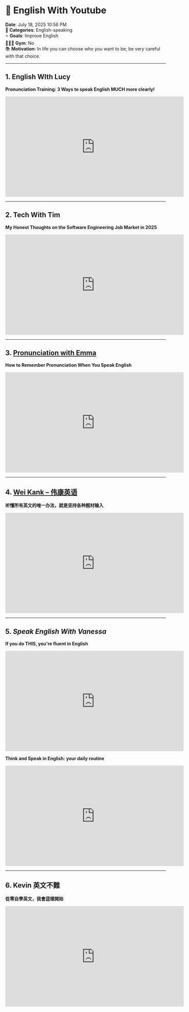# 🌅 English With Youtube

**Date**: July 18, 2025 10:56 PM  
📍 **Categories**: English-speaking  
⭐️ **Goals**: Improve English  
🏃🏻‍♀️ **Gym**: No  
📚 **Motivation**: In life you can choose who you want to be; be very careful with that choice.

---

## 1. English WIth Lucy

**Pronunciation Training: 3 Ways to speak English MUCH more clearly!**

<iframe width="560" height="315" src="https://www.youtube.com/embed/jrwglP9EQOU" frameborder="0" allowfullscreen></iframe>

---

## 2. **Tech With Tim**

**My Honest Thoughts on the Software Engineering Job Market in 2025**

<iframe width="560" height="315" src="https://www.youtube.com/embed/9PpNmDgUDH8" frameborder="0" allowfullscreen></iframe>

---

## 3. [Pronunciation with Emma](https://www.youtube.com/@Pronunciationwithemma)

**How to Remember Pronunciation When You Speak English**

<iframe width="560" height="315" src="https://www.youtube.com/embed/FmUS_8z2yP8" frameborder="0" allowfullscreen></iframe>

---

## 4. [**Wei Kank – 伟康英语**](https://www.youtube.com/@Weikank)

**听懂所有英文的唯一办法，就是坚持各种题材输入**

<iframe width="560" height="315" src="https://www.youtube.com/embed/BOmj1Fz0TYo" frameborder="0" allowfullscreen></iframe>

---

## 5. *Speak English With Vanessa*

**If you do THIS, you're fluent in English**

<iframe width="560" height="315" src="https://www.youtube.com/embed/ZYCZ-fD44E0" frameborder="0" allowfullscreen></iframe>

**Think and Speak in English: your daily routine**

<iframe width="560" height="315" src="https://www.youtube.com/embed/nnDVoc5GwSc" frameborder="0" allowfullscreen></iframe>

---

## 6. **Kevin 英文不難**

**從零自學英文，我會這樣開始**

<iframe width="560" height="315" src="https://www.youtube.com/embed/TKyQk6eMLFs" frameborder="0" allowfullscreen></iframe>

